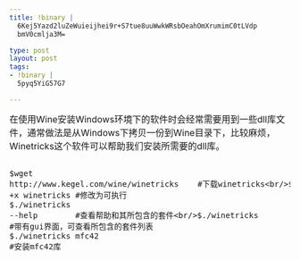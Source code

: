 ```yaml
--- 
title: !binary |
  6Kej5Yazd2luZeWuieijhei9r+S7tue8uuWwkWRsbOeahOmXrumimC0tLVdp
  bmV0cmlja3M=

type: post
layout: post
tags: 
- !binary |
  5pyq5YiG57G7

---
```

<span style="font-size: medium;">在使用Wine安装Windows环境下的软件时会经常需要用到一些dll库文件，通常做法是从Windows下拷贝一份到Wine目录下，比较麻烦，Winetricks这个软件可以帮助我们安装所需要的dll库。</span><br/><pre><br/>$wget http://www.kegel.com/wine/winetricks    #下载winetricks<br/>$chmod +x winetricks       #修改为可执行<br/>$./winetricks --help        #查看帮助和其所包含的套件<br/>$./winetricks               #带有gui界面，可查看所包含的套件列表<br/>$./winetricks mfc42      #安装mfc42库<br/></pre>


